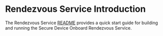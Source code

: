 # Rendezvous Service Introduction

The Rendezvous Service [README](https://github.com/secure-device-onboard/rendezvous-service/blob/master/README.md) provides a quick start guide for building and running the Secure Device Onboard Rendezvous Service.